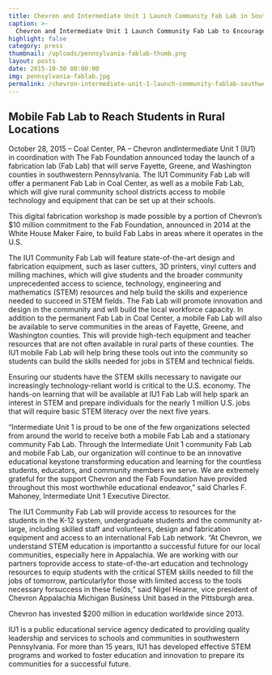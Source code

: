 ```yaml
---
title: Chevron and Intermediate Unit 1 Launch Community Fab Lab in Southwestern Pennsylvania
caption: >-
  Chevron and Intermediate Unit 1 Launch Community Fab Lab to Encourage and Cultivate STEM Education in Southwestern Pennsylvania
highlight: false
category: press
thumbnail: /uploads/pennsylvania-fablab-thumb.png
layout: posts
date: 2015-10-30 00:00:00
img: pennsylvania-fablab.jpg
permalink: /chevron-intermediate-unit-1-launch-community-fablab-southwestern-pennsylvania
---
```


## Mobile Fab Lab to Reach Students in Rural Locations

October 28, 2015 – Coal Center, PA – Chevron andIntermediate Unit 1 (IU1) in coordination with The Fab Foundation announced today the launch of a fabrication lab (Fab Lab) that will serve Fayette, Greene, and Washington counties in southwestern Pennsylvania. The IU1 Community Fab Lab will offer a permanent Fab Lab in Coal Center, as well as a mobile Fab Lab, which will give rural community school districts access to mobile technology and equipment that can be set up at their schools.

This digital fabrication workshop is made possible by a portion of Chevron’s $10 million commitment to the Fab Foundation, announced in 2014 at the White House Maker Faire, to build Fab Labs in areas where it operates in the U.S.

The IU1 Community Fab Lab will feature state-of-the-art design and fabrication equipment, such as laser cutters, 3D printers, vinyl cutters and milling machines, which will give students and the broader community unprecedented access to science, technology, engineering and mathematics (STEM) resources and help build the skills and experience needed to succeed in STEM fields. The Fab Lab will promote innovation and design in the community and will build the local workforce capacity.
In addition to the permanent Fab Lab in Coal Center, a mobile Fab Lab will also be available to serve communities in the areas of Fayette, Greene, and Washington counties. This will provide high-tech equipment and teacher resources that are not often available in rural parts of these counties. The IU1 mobile Fab Lab will help bring these tools out into the community so students can build the skills needed for jobs in STEM and technical fields.

Ensuring our students have the STEM skills necessary to navigate our increasingly technology-reliant world is critical to the U.S. economy. The hands-on learning that will be available at IU1 Fab Lab will help spark an interest in STEM and prepare individuals for the nearly 1 million U.S. jobs that will require basic STEM literacy over the next five years.

“Intermediate Unit 1 is proud to be one of the few organizations selected from around the world to receive both a mobile Fab Lab and a stationary community Fab Lab. Through the Intermediate Unit 1 community Fab Lab and mobile Fab Lab, our organization will continue to be an innovative educational keystone transforming education and learning for the countless students, educators, and community members we serve. We are extremely grateful for the support Chevron and the Fab Foundation have provided throughout this most worthwhile educational endeavor,” said Charles F. Mahoney, Intermediate Unit 1 Executive Director.

The IU1 Community Fab Lab will provide access to resources for the students in the K-12 system, undergraduate students and the community at-large, including skilled staff and volunteers, design and fabrication equipment and access to an international Fab Lab network.
“At Chevron, we understand STEM education is importantto a successful future for our local communities, especially here in Appalachia. We are working with our partners toprovide access to state-of-the-art education and technology resources to equip students with the critical STEM skills needed to fill the jobs of tomorrow, particularlyfor those with limited access to the tools necessary forsuccess in these fields,” said Nigel Hearne, vice president of Chevron Appalachia Michigan Business Unit based in the Pittsburgh area.

Chevron has invested $200 million in education worldwide since 2013.

IU1 is a public educational service agency dedicated to providing quality leadership and services to schools and communities in southwestern Pennsylvania. For more than 15 years, IU1 has developed effective STEM programs and worked to foster education and innovation to prepare its communities for a successful future.